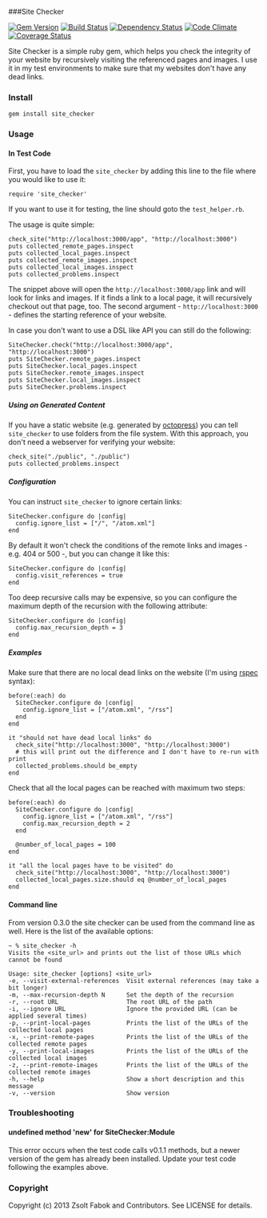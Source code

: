 ###Site Checker

[![Gem Version](https://badge.fury.io/rb/site_checker.png)](http://badge.fury.io/rb/site_checker)
[![Build Status](https://travis-ci.org/ZsoltFabok/site_checker.png)](https://travis-ci.org/ZsoltFabok/site_checker)
[![Dependency Status](https://gemnasium.com/ZsoltFabok/site_checker.png)](https://gemnasium.com/ZsoltFabok/site_checker)
[![Code Climate](https://codeclimate.com/github/ZsoltFabok/site_checker.png)](https://codeclimate.com/github/ZsoltFabok/site_checker)
[![Coverage Status](https://coveralls.io/repos/ZsoltFabok/site_checker/badge.png)](https://coveralls.io/r/ZsoltFabok/site_checker)

Site Checker is a simple ruby gem, which helps you check the integrity of your website by recursively visiting the referenced pages and images. I use it in my test environments to make sure that my websites don't have any dead links.

### Install

    gem install site_checker

### Usage

#### In Test Code

First, you have to load the `site_checker` by adding this line to the file where you would like to use it:

    require 'site_checker'

If you want to use it for testing, the line should goto the `test_helper.rb`.

The usage is quite simple:

    check_site("http://localhost:3000/app", "http://localhost:3000")
    puts collected_remote_pages.inspect
    puts collected_local_pages.inspect
    puts collected_remote_images.inspect
    puts collected_local_images.inspect
    puts collected_problems.inspect

The snippet above will open the `http://localhost:3000/app` link and will look for links and images. If it finds a link to a local page, it will recursively checkout out that page, too. The second argument - `http://localhost:3000` - defines the starting reference of your website.

In case you don't want to use a DSL like API you can still do the following:

    SiteChecker.check("http://localhost:3000/app", "http://localhost:3000")
    puts SiteChecker.remote_pages.inspect
    puts SiteChecker.local_pages.inspect
    puts SiteChecker.remote_images.inspect
    puts SiteChecker.local_images.inspect
    puts SiteChecker.problems.inspect

##### Using on Generated Content
If you have a static website (e.g. generated by [octopress](https://github.com/imathis/octopress)) you can tell `site_checker` to use folders from the file system. With this approach, you don't need a webserver for verifying your website:

    check_site("./public", "./public")
    puts collected_problems.inspect

##### Configuration
You can instruct `site_checker` to ignore certain links:

    SiteChecker.configure do |config|
      config.ignore_list = ["/", "/atom.xml"]
    end

By default it won't check the conditions of the remote links and images - e.g. 404 or 500 -, but you can change it like this:

    SiteChecker.configure do |config|
      config.visit_references = true
    end

Too deep recursive calls may be expensive, so you can configure the maximum depth of the recursion with the following attribute:

    SiteChecker.configure do |config|
      config.max_recursion_depth = 3
    end

##### Examples
Make sure that there are no local dead links on the website (I'm using [rspec](https://github.com/rspec/rspec) syntax):

    before(:each) do
      SiteChecker.configure do |config|
        config.ignore_list = ["/atom.xml", "/rss"]
      end
    end

    it "should not have dead local links" do
      check_site("http://localhost:3000", "http://localhost:3000")
      # this will print out the difference and I don't have to re-run with print
      collected_problems.should be_empty
    end

Check that all the local pages can be reached with maximum two steps:

    before(:each) do
      SiteChecker.configure do |config|
        config.ignore_list = ["/atom.xml", "/rss"]
        config.max_recursion_depth = 2
      end

      @number_of_local_pages = 100
    end

    it "all the local pages have to be visited" do
      check_site("http://localhost:3000", "http://localhost:3000")
      collected_local_pages.size.should eq @number_of_local_pages
    end

#### Command line
From version 0.3.0 the site checker can be used from the command line as well. Here is the list of the available options:

    ~ % site_checker -h
    Visits the <site_url> and prints out the list of those URLs which cannot be found

    Usage: site_checker [options] <site_url>
    -e, --visit-external-references  Visit external references (may take a bit longer)
    -m, --max-recursion-depth N      Set the depth of the recursion
    -r, --root URL                   The root URL of the path
    -i, --ignore URL                 Ignore the provided URL (can be applied several times)
    -p, --print-local-pages          Prints the list of the URLs of the collected local pages
    -x, --print-remote-pages         Prints the list of the URLs of the collected remote pages
    -y, --print-local-images         Prints the list of the URLs of the collected local images
    -z, --print-remote-images        Prints the list of the URLs of the collected remote images
    -h, --help                       Show a short description and this message
    -v, --version                    Show version

### Troubleshooting
#### undefined method 'new' for SiteChecker:Module
This error occurs when the test code calls v0.1.1 methods, but a newer version of the gem has already been installed. Update your test code following the examples above.

### Copyright

Copyright (c) 2013 Zsolt Fabok and Contributors. See LICENSE for details.
